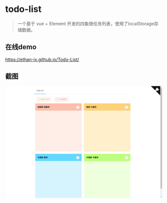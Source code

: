 # todo-list

> 一个基于 vue + Element 开发的四象限任务列表，使用了localStorage存储数据。

## 在线demo

https://ethan-jx.github.io/Todo-List/

## 截图
![todo-list](https://raw.githubusercontent.com/Ethan-JX/Todo-List/master/photo/todo-list.jpg)
